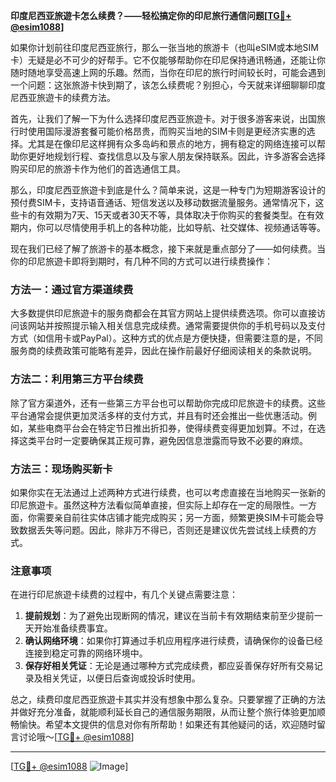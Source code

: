 **印度尼西亚旅遊卡怎么续费？——轻松搞定你的印尼旅行通信问题[[TG💪+ @esim1088](https://t.me/s/esim1088)]**

如果你计划前往印度尼西亚旅行，那么一张当地的旅游卡（也叫eSIM或本地SIM卡）无疑是必不可少的好帮手。它不仅能够帮助你在印尼保持通讯畅通，还能让你随时随地享受高速上网的乐趣。然而，当你在印尼的旅行时间较长时，可能会遇到一个问题：这张旅游卡快到期了，该怎么续费呢？别担心，今天就来详细聊聊印度尼西亚旅遊卡的续费方法。

首先，让我们了解一下为什么选择印度尼西亚旅遊卡。对于很多游客来说，出国旅行时使用国际漫游套餐可能价格昂贵，而购买当地的SIM卡则是更经济实惠的选择。尤其是在像印尼这样拥有众多岛屿和景点的地方，拥有稳定的网络连接可以帮助你更好地规划行程、查找信息以及与家人朋友保持联系。因此，许多游客会选择购买印尼的旅游卡作为他们的首选通信工具。

那么，印度尼西亚旅遊卡到底是什么？简单来说，这是一种专门为短期游客设计的预付费SIM卡，支持语音通话、短信发送以及移动数据流量服务。通常情况下，这些卡的有效期为7天、15天或者30天不等，具体取决于你购买的套餐类型。在有效期内，你可以尽情使用手机上的各种功能，比如导航、社交媒体、视频通话等等。

现在我们已经了解了旅游卡的基本概念，接下来就是重点部分了——如何续费。当你的印尼旅遊卡即将到期时，有几种不同的方式可以进行续费操作：

### 方法一：通过官方渠道续费

大多数提供印尼旅遊卡的服务商都会在其官方网站上提供续费选项。你可以直接访问该网站并按照提示输入相关信息完成续费。通常需要提供你的手机号码以及支付方式（如信用卡或PayPal）。这种方式的优点是方便快捷，但需要注意的是，不同服务商的续费政策可能略有差异，因此在操作前最好仔细阅读相关的条款说明。

### 方法二：利用第三方平台续费

除了官方渠道外，还有一些第三方平台也可以帮助你完成印尼旅遊卡的续费。这些平台通常会提供更加灵活多样的支付方式，并且有时还会推出一些优惠活动。例如，某些电商平台会在特定节日推出折扣券，使得续费变得更加划算。不过，在选择这类平台时一定要确保其正规可靠，避免因信息泄露而导致不必要的麻烦。

### 方法三：现场购买新卡

如果你实在无法通过上述两种方式进行续费，也可以考虑直接在当地购买一张新的印尼旅遊卡。虽然这种方法看似简单直接，但实际上却存在一定的局限性。一方面，你需要亲自前往实体店铺才能完成购买；另一方面，频繁更换SIM卡可能会导致数据丢失等问题。因此，除非万不得已，否则还是建议优先尝试线上续费的方式。

### 注意事项

在进行印尼旅遊卡续费的过程中，有几个关键点需要注意：

1. **提前规划**：为了避免出现断网的情况，建议在当前卡有效期结束前至少提前一天开始准备续费事宜。
2. **确认网络环境**：如果你打算通过手机应用程序进行续费，请确保你的设备已经连接到稳定可靠的网络环境中。
3. **保存好相关凭证**：无论是通过哪种方式完成续费，都应妥善保存好所有交易记录及相关凭证，以便日后查询或投诉时使用。

总之，续费印度尼西亚旅遊卡其实并没有想象中那么复杂。只要掌握了正确的方法并做好充分准备，就能顺利延长自己的通信服务期限，从而让整个旅行体验更加顺畅愉快。希望本文提供的信息对你有所帮助！如果还有其他疑问的话，欢迎随时留言讨论哦～[[TG💪+ @esim1088](https://t.me/s/esim1088)]

---

[[TG💪+ @esim1088](https://t.me/s/esim1088) ![Image](https://i.postimg.cc/4NQfJmqS/Snipaste-2025-05-13-00-14-12.png)]